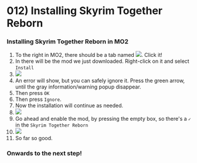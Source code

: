 # 012) Installing Skyrim Together Reborn

### Installing Skyrim Together Reborn in MO2

1. To the right in MO2, there should be a tab named ![](https://shx.is/5BiX5nxYS.png). Click it!
2. In there will be the mod we just downloaded. Right-click on it and select `Install`
3. ![](https://shx.is/5BlsJfZnz.png)
4. An error will show, but you can safely ignore it. Press the green arrow, until the gray information/warning popup disappear.
5. Then press `OK`
6. Then press `Ignore`.
7. Now the installation will continue as needed.
8. ![](https://shx.is/5BlsYaswV.gif)
9. Go ahead and enable the mod, by pressing the empty box, so there's a `✓` in the `Skyrim Together Reborn`
10. ![](https://shx.is/5BltW8IW4.gif)
11. So far so good.

### Onwards to the next step!
